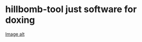 # hillbomb-tool just software for doxing
[Image alt](alexandrvoami/hillbomb-tool/blob/main/photo_2023-11-18_11-40-22.jpg)
